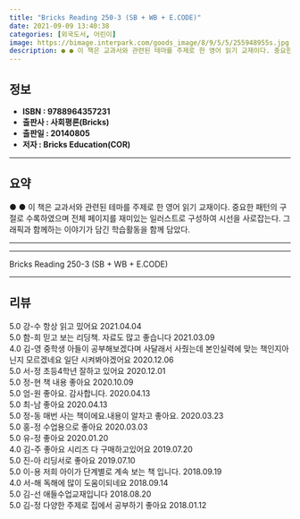 ```yaml
---
title: "Bricks Reading 250-3 (SB + WB + E.CODE)"
date: 2021-09-09 13:40:38
categories: [외국도서, 어린이]
image: https://bimage.interpark.com/goods_image/8/9/5/5/255948955s.jpg
description: ● ● 이 책은 교과서와 관련된 테마를 주제로 한 영어 읽기 교재이다. 중요한 패턴의 구절로 수록하였으며 전체 페이지를 재미있는 일러스트로 구성하여 시선을 사로잡는다. 그래픽과 함께하는 이야기가 담긴 학습활동을 함께 담았다.
---
```


## **정보**

- **ISBN : 9788964357231**
- **출판사 : 사회평론(Bricks)**
- **출판일 : 20140805**
- **저자 : Bricks Education(COR)**

------



## **요약**

●  ●  이 책은 교과서와 관련된 테마를 주제로 한 영어 읽기 교재이다. 중요한 패턴의 구절로 수록하였으며 전체 페이지를 재미있는 일러스트로 구성하여 시선을 사로잡는다. 그래픽과 함께하는 이야기가 담긴 학습활동을 함께 담았다.

------



------


Bricks Reading 250-3 (SB + WB + E.CODE) 

------


## **리뷰** 

5.0 강-수 항상 읽고 밌어요 2021.04.04 <br/>5.0 함-희 믿고 보는 리딩책. 자료도 많고 좋습니다 2021.03.09 <br/>4.0 김-영 중학생 아들이 공부해보겠다며 사달래서 사줬는데 본인실력에 맞는 책인지아닌지 모르겠네요
일단 시켜봐야겠어요 2020.12.06 <br/>5.0 서-정 초등4학년 잘하고 있어요 2020.12.01 <br/>5.0 정-현 책 내용 좋아요  2020.10.09 <br/>5.0 엄-원 좋아요. 감사합니다. 2020.04.13 <br/>5.0 최-남 좋아요 2020.04.13 <br/>5.0 정-동 매번 사는 책이에요.내용이 알차고 좋아요. 2020.03.23 <br/>5.0 홍-정 수업용으로 좋아요 2020.03.03 <br/>5.0 유-정 좋아요 2020.01.20 <br/>4.0 김-주 좋아요 시리즈 다 구매하고있어요 2019.07.20 <br/>5.0 진-아 리딩서로 좋아요 2019.07.10 <br/>5.0 이-용 저희 아이가 단계별로 계속 보는 책 입니다. 2018.09.19 <br/>4.0 서-해 독해에 많이 도움이되네요 2018.09.14 <br/>5.0 김-선 애들수업교재입니다 2018.08.20 <br/>5.0 김-정 다양한 주제로 집에서 공부하기 좋아요 2018.01.12 <br/>
